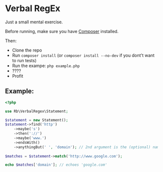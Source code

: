 Verbal RegEx
============
Just a small mental exercise.

Before running, make sure you have [Composer](http://getcomposer.org) installed.

Then:
- Clone the repo
- Run `composer install` (or `composer install --no-dev` if you dont't want to run tests)
- Run the exampe: `php example.php`
- ????
- Profit

Example:
------

```php
<?php

use Rb\VerbalRegex\Statement;

$statement = new Statement();
$statement->find('http')
    ->maybe('s')
    ->then('://')
    ->maybe('www.')
    ->endsWith()
    ->anythingBut(' ', 'domain'); // 2nd argument is the (optional) name for the match
    
$matches = $statement->match('http://www.google.com');

echo $matches['domain']; // echoes 'google.com'
```
